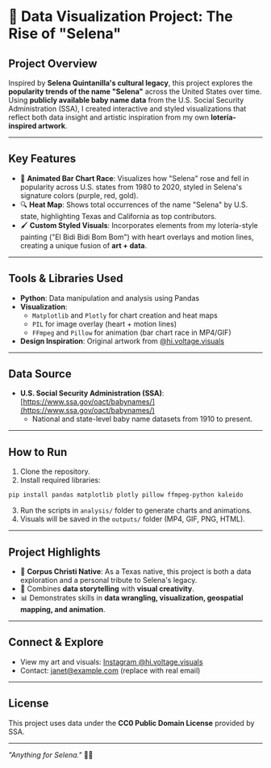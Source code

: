 # 🎨 Data Visualization Project: The Rise of "Selena"

## Project Overview
Inspired by **Selena Quintanilla's cultural legacy**, this project explores the **popularity trends of the name "Selena"** across the United States over time. Using **publicly available baby name data** from the U.S. Social Security Administration (SSA), I created interactive and styled visualizations that reflect both data insight and artistic inspiration from my own **lotería-inspired artwork**.

---

## Key Features
- 🎥 **Animated Bar Chart Race**: Visualizes how "Selena" rose and fell in popularity across U.S. states from 1980 to 2020, styled in Selena's signature colors (purple, red, gold).
- 🔍 **Heat Map**: Shows total occurrences of the name "Selena" by U.S. state, highlighting Texas and California as top contributors.
- 🖌️ **Custom Styled Visuals**: Incorporates elements from my lotería-style painting ("El Bidi Bidi Bom Bom") with heart overlays and motion lines, creating a unique fusion of **art + data**.

---

## Tools & Libraries Used
- **Python**: Data manipulation and analysis using Pandas
- **Visualization**:
  - `Matplotlib` and `Plotly` for chart creation and heat maps
  - `PIL` for image overlay (heart + motion lines)
  - `FFmpeg` and `Pillow` for animation (bar chart race in MP4/GIF)
- **Design Inspiration**: Original artwork from [@hi.voltage.visuals](https://www.instagram.com/hi.voltage.visuals)

---

## Data Source
- **U.S. Social Security Administration (SSA)**: [https://www.ssa.gov/oact/babynames/](https://www.ssa.gov/oact/babynames/)
  - National and state-level baby name datasets from 1910 to present.

---

## How to Run
1. Clone the repository.
2. Install required libraries:
```bash
pip install pandas matplotlib plotly pillow ffmpeg-python kaleido
```
3. Run the scripts in `analysis/` folder to generate charts and animations.
4. Visuals will be saved in the `outputs/` folder (MP4, GIF, PNG, HTML).

---

## Project Highlights
- 🌟 **Corpus Christi Native**: As a Texas native, this project is both a data exploration and a personal tribute to Selena's legacy.
- 🔹 Combines **data storytelling** with **visual creativity**.
- 📊 Demonstrates skills in **data wrangling, visualization, geospatial mapping, and animation**.

---

## Connect & Explore
- View my art and visuals: [Instagram @hi.voltage.visuals](https://www.instagram.com/hi.voltage.visuals)
- Contact: janet@example.com (replace with real email)

---

## License
This project uses data under the **CC0 Public Domain License** provided by SSA.

---

*"Anything for Selena."* 🌹🎶

